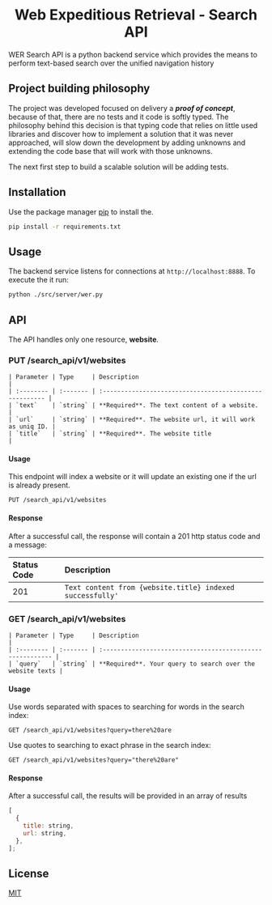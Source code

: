 <h1 align="center">Web Expeditious Retrieval - Search API</h1>

WER Search API is a python backend service which provides the means to perform text-based search over the unified navigation history

## Project building philosophy

The project was developed focused on delivery a ___proof of concept___, because of that, there are no tests and it code is softly typed. The philosophy behind this decision is that typing code that relies on little used libraries and discover how to implement a solution that it was never approached, will slow down the development by adding unknowns and extending the code base that will work with those unknowns.

The next first step to build a scalable solution will be adding tests.

## Installation

Use the package manager [pip](https://pip.pypa.io/en/stable/) to install the.

```bash
pip install -r requirements.txt
```

## Usage

The backend service listens for connections at `http://localhost:8888`. To execute the it run:

```bash
python ./src/server/wer.py
```

## API

The API handles only one resource, **website**.

### PUT /search_api/v1/websites

```
| Parameter | Type     | Description                                             |
| :-------- | :------- | :------------------------------------------------------ |
| `text`    | `string` | **Required**. The text content of a website.            |
| `url`     | `string` | **Required**. The website url, it will work as uniq ID. |
| `title`   | `string` | **Required**. The website title                         |
```

#### Usage

This endpoint will index a website or it will update an existing one if the url is already present.

```http
PUT /search_api/v1/websites
```

#### Response

After a successful call, the response will contain a 201 http status code and a message:

| Status Code | Description                                               |
| :---------- | :-------------------------------------------------------- |
| 201         | `Text content from {website.title} indexed successfully'` |

### GET /search_api/v1/websites

```
| Parameter | Type     | Description                                               |
| :-------- | :------- | :-------------------------------------------------------- |
| `query`   | `string` | **Required**. Your query to search over the website texts |
```

#### Usage

Use words separated with spaces to searching for words in the search index:

```http
GET /search_api/v1/websites?query=there%20are
```

Use quotes to searching to exact phrase in the search index:

```http
GET /search_api/v1/websites?query="there%20are"
```

#### Response

After a successful call, the results will be provided in an array of results

```javascript
[
  {
    title: string,
    url: string,
  },
];
```

## License

[MIT](LICENSE)
